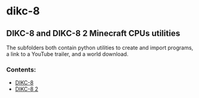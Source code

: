 # dikc-8

## DIKC-8 and DIKC-8 2 Minecraft CPUs utilities

The subfolders both contain python utilities to create and import programs, a link to a YouTube trailer, and a world download.

### Contents:
- [DIKC-8](https://github.com/d-002/dikc-8/tree/main/DIKC-8)
- [DIKC-8 2](https://github.com/d-002/dikc-8/tree/main/DIKC-8%202)
